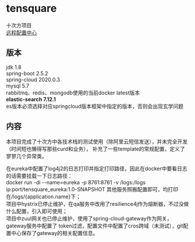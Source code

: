 # tensquare
十次方项目\
[远程配置中心](https://github.com/scqzyq/tensquare_config.git)
## 版本
jdk 1.8\
spring-boot 2.5.2\
spring-cloud 2020.0.3\
mysql 5.7\
rabbitmq、redis、mongodb使用的当前docker latest版本\
**elastic-search 7.12.1**\
es版本必须选择对应springcloud版本框架中指定的版本，否则会出现玄学问题
## 内容
本项目完成了十次方中各技术栈的测试使用（除阿里云短信发送），并未完全开发（时间短也懒得写那些curd和业务），
补充了一些template的常规配置，定义了寥寥几个异常类。

在eureka中配置了log4j2的日志打印并指定打印路径，因此在docker中要看日志的话需要挂载一下日志路径：\
docker run -di --name=eureka -p 8761:8761 -v /logs:/logs ip:port/tensquare_eureka:1.0-SNAPSHOT 
其他服务照搬配置即可，均打印在/logs/{application.name}下；\
项目中hystrix已停止维护，在qa服务中改用了resilience4j作为熔断器，不过没做什么配置，引入即可使用；\
项目中zuul网关也已停止维护，使用了spring-cloud-gateway作为网关，gateway服务中配置了
token过滤，配置文件中配置了cros跨域（未测试），git配置中心保存了gateway的相关配置信息。